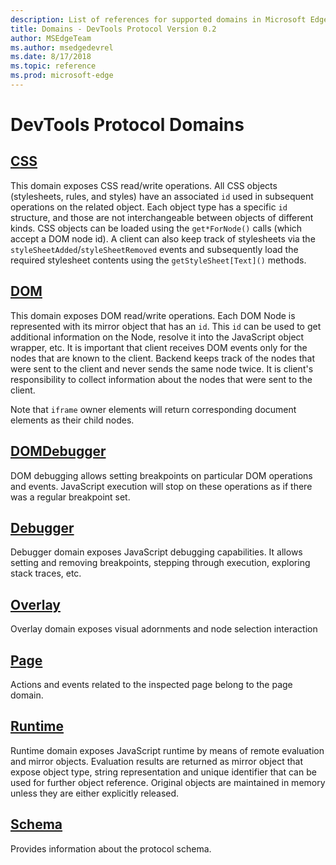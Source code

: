 ```yaml
---
description: List of references for supported domains in Microsoft Edge DevTools Protocol Version 0.2.
title: Domains - DevTools Protocol Version 0.2
author: MSEdgeTeam
ms.author: msedgedevrel
ms.date: 8/17/2018
ms.topic: reference
ms.prod: microsoft-edge
---
```

# DevTools Protocol Domains
## [CSS](css.md)
This domain exposes CSS read/write operations. All CSS objects (stylesheets, rules, and styles) have an associated `id` used in subsequent operations on the related object. Each object type has a specific `id` structure, and those are not interchangeable between objects of different kinds. CSS objects can be loaded using the `get*ForNode()` calls (which accept a DOM node id). A client can also keep track of stylesheets via the `styleSheetAdded`/`styleSheetRemoved` events and subsequently load the required stylesheet contents using the `getStyleSheet[Text]()` methods.
## [DOM](dom.md)
This domain exposes DOM read/write operations. Each DOM Node is represented with its mirror object that has an `id`. This `id` can be used to get additional information on the Node, resolve it into the JavaScript object wrapper, etc. It is important that client receives DOM events only for the nodes that are known to the client. Backend keeps track of the nodes that were sent to the client and never sends the same node twice. It is client's responsibility to collect information about the nodes that were sent to the client.<p>Note that `iframe` owner elements will return corresponding document elements as their child nodes.</p>
## [DOMDebugger](domdebugger.md)
DOM debugging allows setting breakpoints on particular DOM operations and events. JavaScript execution will stop on these operations as if there was a regular breakpoint set.
## [Debugger](debugger.md)
Debugger domain exposes JavaScript debugging capabilities. It allows setting and removing breakpoints, stepping through execution, exploring stack traces, etc.
## [Overlay](overlay.md)
Overlay domain exposes visual adornments and node selection interaction
## [Page](page.md)
Actions and events related to the inspected page belong to the page domain.
## [Runtime](runtime.md)
Runtime domain exposes JavaScript runtime by means of remote evaluation and mirror objects. Evaluation results are returned as mirror object that expose object type, string representation and unique identifier that can be used for further object reference. Original objects are maintained in memory unless they are either explicitly released.
## [Schema](schema.md)
Provides information about the protocol schema.